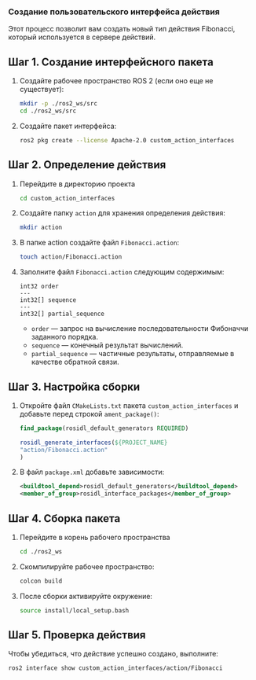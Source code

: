 ### Создание пользовательского интерфейса действия
Этот процесс позволит вам создать новый тип действия Fibonacci, который используется в сервере действий.

## Шаг 1. Создание интерфейсного пакета
1. Создайте рабочее пространство ROS 2 (если оно еще не существует):
    ```bash
    mkdir -p ./ros2_ws/src
    cd ./ros2_ws/src
    ```
2. Создайте пакет интерфейса:
    ```bash
    ros2 pkg create --license Apache-2.0 custom_action_interfaces
    ```

## Шаг 2. Определение действия
1. Перейдите в директорию проекта
    ```bash
    cd custom_action_interfaces
    ```
2. Создайте папку `action` для хранения определения действия:
    ```bash
    mkdir action
    ```
3. В папке action создайте файл `Fibonacci.action`:
    ```bash
    touch action/Fibonacci.action
    ```
4. Заполните файл `Fibonacci.action` следующим содержимым:
    ```action
    int32 order
    ---
    int32[] sequence
    ---
    int32[] partial_sequence
    ```
    * `order` — запрос на вычисление последовательности Фибоначчи заданного порядка.
    * `sequence` — конечный результат вычислений.
    * `partial_sequence` — частичные результаты, отправляемые в качестве обратной связи.

## Шаг 3. Настройка сборки

1. Откройте файл `CMakeLists.txt` пакета `custom_action_interfaces` и добавьте перед строкой `ament_package()`:
    ```cmake
    find_package(rosidl_default_generators REQUIRED)

    rosidl_generate_interfaces(${PROJECT_NAME}
    "action/Fibonacci.action"
    )
    ```
2. В файл `package.xml` добавьте зависимости:
    ```xml
    <buildtool_depend>rosidl_default_generators</buildtool_depend>
    <member_of_group>rosidl_interface_packages</member_of_group>
    ```

## Шаг 4. Сборка пакета
1. Перейдите в корень рабочего пространства
    ```bash
    cd ./ros2_ws
    ```
2. Скомпилируйте рабочее пространство:
    ```bash
    colcon build
    ```
3. После сборки активируйте окружение:
    ```bash
    source install/local_setup.bash
    ```

## Шаг 5. Проверка действия
Чтобы убедиться, что действие успешно создано, выполните:
```bash
ros2 interface show custom_action_interfaces/action/Fibonacci
```
